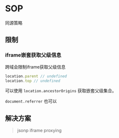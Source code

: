 # SOP
同源策略

## 限制
### iframe嵌套获取父级信息
跨域会限制iframe获取父级信息
```js
location.parent // undefined
location.top // undefined
```

可以使用 `location.ancestorOrigins` 获取嵌套父级集合。

`document.referrer` 也可以
## 解决方案


> jsonp
> iframe proxying

